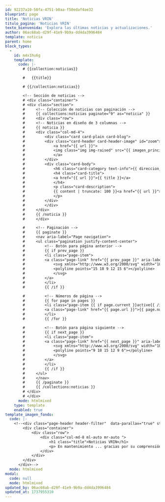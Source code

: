 ```yaml
---
id: 92237a10-50fa-4751-b0aa-f50edaf4ae32
blueprint: page
title: 'Noticias VRIN'
titulo_pagina: 'Noticias VRIN'
texto_bienvenida: 'Explora las últimas noticias y actualizaciones.'
author: 06ac68ab-d29f-41e9-9b9a-dd4da3996484
template: noticia
parent: home
block_types:
  -
    id: m4x1hu6g
    template:
      code: |-
        # {{collection:noticias}}

        #   {{title}}

        # {{/collection:noticias}}

        <!-- Sección de noticias -->
        # <div class="container">
        # <div class="section">
        #     <!-- Colección de noticias con paginación -->
        #     {{ collections:noticias paginate="9" as="noticia" }}
        #     <div class="row">
        #     <!-- Noticias en diseño de 3 columnas -->
        #     {{ noticia }}
        #     <div class="col-md-4">
        #         <div class="card card-plain card-blog">
        #         <div class="card-header card-header-image" id="zoom">
        #             <a href="{{ url }}">
        #             <img class="img img-raised" src="{{ imagen_principal }}" alt="">
        #             </a>
        #         </div>
        #         <div class="card-body">
        #             <h6 class="card-category text-info">{{ direccion_o_vrin }}</h6>
        #             <h4 class="card-title">
        #             <a href="{{ url }}">{{ title }}</a>
        #             </h4>
        #             <p class="card-description">
        #             {{ content | truncate: 100 }}<a href="{{ url }}"> Leer más </a>
        #             </p>
        #         </div>
        #         </div>
        #     </div>
        #     {{ /noticia }}
        #     </div>

        #     <!-- Paginación -->
        #     {{ paginate }}
        #     <nav aria-label="Page navigation">
        #     <ul class="pagination justify-content-center">
        #         <!-- Botón para página anterior -->
        #         {{ if prev_page }}
        #         <li class="page-item">
        #         <a class="page-link" href="{{ prev_page }}" aria-label="Anterior">
        #             <svg xmlns="http://www.w3.org/2000/svg" width="100%" height="100%" fill="none" viewBox="0 0 24 24" stroke="currentColor" stroke-width="2" stroke-linecap="round" stroke-linejoin="round" class="feather feather-chevron-left w-6 h-6">
        #             <polyline points="15 18 9 12 15 6"></polyline>
        #             </svg>
        #         </a>
        #         </li>
        #         {{ /if }}

        #         <!-- Números de página -->
        #         {{ for page in pages }}
        #         <li class="page-item {{ if page.current }}active{{ /if }}">
        #         <a class="page-link" href="{{ page.url }}">{{ page.number }}</a>
        #         </li>
        #         {{ /for }}

        #         <!-- Botón para página siguiente -->
        #         {{ if next_page }}
        #         <li class="page-item">
        #         <a class="page-link" href="{{ next_page }}" aria-label="Siguiente">
        #             <svg xmlns="http://www.w3.org/2000/svg" width="100%" height="100%" fill="none" viewBox="0 0 24 24" stroke="currentColor" stroke-width="2" stroke-linecap="round" stroke-linejoin="round" class="feather feather-chevron-right w-6 h-6">
        #             <polyline points="9 18 15 12 9 6"></polyline>
        #             </svg>
        #         </a>
        #         </li>
        #         {{ /if }}
        #     </ul>
        #     </nav>
        #     {{ /paginate }}
        #     {{ /collections:noticias }}
        # </div>
        # </div>
      mode: htmlmixed
    type: template
    enabled: true
template_imagen_fondo:
  code: |-
    <!--<div class="page-header header-filter"  data-parallax="true" style="background-image: url('/assets/a_home_otros/eventos.webp');">
        <div class="container">
            <div class="row">
                <div class="col-md-8 ml-auto mr-auto ">
                    <h1 class="title">Noticias VRIN</h1>
                    <p> En mantenimiento ... gracias por su comprensión. </p>
                </div>
            </div>
        </div>
      </div>-->
  mode: htmlmixed
modal:
  code: null
  mode: htmlmixed
updated_by: 06ac68ab-d29f-41e9-9b9a-dd4da3996484
updated_at: 1737955310
---
```

